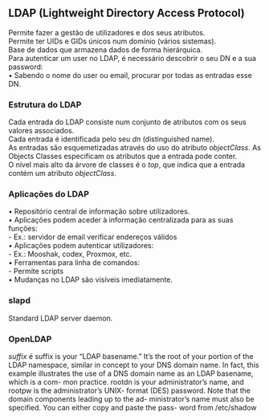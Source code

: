 ## LDAP (Lightweight Directory Access Protocol)
Permite fazer a gestão de utilizadores e dos seus atributos.
<br />
Permite ter UIDs e GIDs únicos num domínio (vários sistemas).
<br />
Base de dados que armazena dados de forma hierárquica.
<br />
Para autenticar um user no LDAP, é necessário descobrir o seu DN e a sua password: <br />
• Sabendo o nome do user ou email, procurar por todas as entradas esse DN.

### Estrutura do LDAP
Cada entrada do LDAP consiste num conjunto de atributos com os seus valores associados.
<br />
Cada entrada é identificada pelo seu *dn* (distinguished name).
<br />
As entradas são esquemetizadas através do uso do atributo *objectClass*. As Objects Classes especificam os atributos que a entrada pode conter.
<br />
O nível mais alto da árvore de classes é o *top*, que indica que a entrada contém um atributo *objectClass*.

### Aplicações do LDAP
• Repositório central de informação sobre utilizadores. <br />
• Aplicações podem aceder à informação centralizada para as suas funções: <br />
    - Ex.: servidor de email verificar endereços válidos <br />
• Aplicações podem autenticar utilizadores: <br />
    - Ex.: Mooshak, codex, Proxmox, etc. <br />
• Ferramentas para linha de comandos: <br />
    - Permite scripts <br />
• Mudanças no LDAP são visíveis imediatamente.

### slapd
Standard LDAP server daemon.

### OpenLDAP
*suffix* é 
suffix is your “LDAP basename.” It’s the root of your portion of the LDAP
namespace, similar in concept to your DNS domain name. In fact, this example
illustrates the use of a DNS domain name as an LDAP basename, which is a com-
mon practice.
rootdn is your administrator’s name, and rootpw is the administrator’s UNIX-
format (DES) password. Note that the domain components leading up to the ad-
ministrator’s name must also be specified. You can either copy and paste the pass-
word from /etc/shadow
